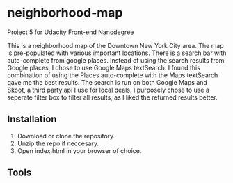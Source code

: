 # neighborhood-map
Project 5 for Udacity Front-end Nanodegree

This is a neighborhood map of the Downtown New York City area. The map is pre-populated with various important locations. There is a search bar with auto-complete from google places. Instead of using the search results from Google places, I chose to use Google Maps textSearch. I found this combination of using the Places auto-complete with the Maps textSearch gave me the best results. The search is run on both Google Maps and Skoot, a third party api I use for local deals. I purposely chose to use a seperate filter box to filter all results, as I liked the returned results better. 

## Installation
1. Download or clone the repository.
2. Unzip the repo if neccesary.
3. Open index.html in your browser of choice.

## Tools

